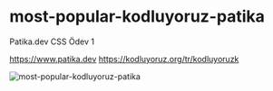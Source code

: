# most-popular-kodluyoruz-patika
Patika.dev CSS Ödev 1

https://www.patika.dev https://kodluyoruz.org/tr/kodluyoruzk

![most-popular-kodluyoruz-patika](https://images2.imgbox.com/1f/bf/zBrreHvE_o.jpg)